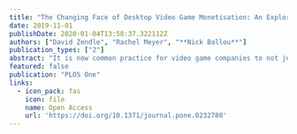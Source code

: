 ```yaml
---
title: "The Changing Face of Desktop Video Game Monetisation: An Exploration of Trends in Loot Boxes, Pay to Win, and Cosmetic Microtransactions in the Most-Played Steam Games of 2010-2019"
date: 2019-11-01
publishDate: 2020-01-04T13:58:37.322112Z
authors: ["David Zendle", "Rachel Meyer", "**Nick Ballou**"]
publication_types: ["2"]
abstract: "It is now common practice for video game companies to not just sell copies of games themselves, but to also sell in-game bonuses or items for a small real-world fee. These purchases may be purely aesthetic (cosmetic microtransactions); confer in-game advantages (pay to win microtransactions), or contain randomised contents of uncertain value (loot boxes).The growth of microtransactions has attracted substantial interest from both gamers, academics, and policymakers. However, it is not clear either how prevalent these features are in desktop games, or when any growth in prevalence occurred.In order to address this, we analysed the play history of the 463 most-played Steam desktop games from 2010 to 2019. Results of exploratory joinpoint analyses suggested that cosmetic microtransactions and loot boxes experienced rapid growth during 2012-2014, leading to high levels of prevalence by April 2019: 71.28% of the sample played games with loot boxes at this point, and 85.89% played games with cosmetic microtransactions. By contrast, pay to win microtransactions did not appear to experience similar growth in desktop games during the period, rising gradually to a prevalence of 17.38% by November 2015, at which point growth decelerated significantly (p<0.001) to the point where it was not significantly different from zero (p=0.32)."
featured: false
publication: "PLOS One"
links:
  - icon_pack: fas
    icon: file
    name: Open Access
    url: 'https://doi.org/10.1371/journal.pone.0232780'
---
```


